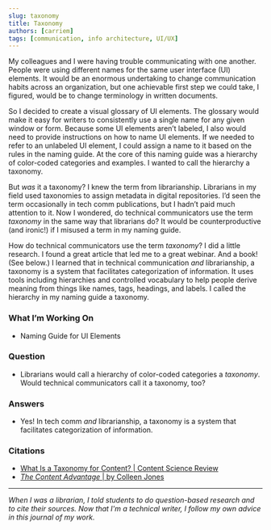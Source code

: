 ```yaml
---
slug: taxonomy
title: Taxonomy
authors: [carriem]
tags: [communication, info architecture, UI/UX]
---
```


My colleagues and I were having trouble communicating with one another. People were using different names for the same user interface (UI) elements. It would be an enormous undertaking to change communication habits across an organization, but one achievable first step we could take, I figured, would be to change terminology in written documents.

So I decided to create a visual glossary of UI elements. The glossary would make it easy for writers to consistently use a single name for any given window or form. Because some UI elements aren’t labeled, I also would need to provide instructions on how to name UI elements. If we needed to refer to an unlabeled UI element, I could assign a name to it based on the rules in the naming guide. At the core of this naming guide was a hierarchy of color-coded categories and examples. I wanted to call the hierarchy a taxonomy.

But *was* it a taxonomy? I knew the term from librarianship. Librarians in my field used taxonomies to assign metadata in digital repositories. I’d seen the term occasionally in tech comm publications, but I hadn’t paid much attention to it. Now I wondered, do technical communicators use the term *taxonomy* in the same way that librarians do? It would be counterproductive (and ironic!) if I misused a term in my naming guide.

How do technical communicators use the term *taxonomy*? I did a little research. I found a great article that led me to a great webinar. And a book! (See below.) I learned that in technical communication *and* librarianship, a taxonomy is a system that facilitates categorization of information. It uses tools including hierarchies and controlled vocabulary to help people derive meaning from things like names, tags, headings, and labels. I called the hierarchy in my naming guide a taxonomy.

### What I’m Working On

* Naming Guide for UI Elements

### Question

* Librarians would call a hierarchy of color-coded categories a *taxonomy*. Would technical communicators call it a taxonomy, too?

### Answers

* Yes! In tech comm *and* librarianship, a taxonomy is a system that facilitates categorization of information.

### Citations

* [What Is a Taxonomy for Content? | Content Science Review](https://review.content-science.com/what-is-a-taxonomy-for-content/#:~:text=A%20system%20for%20organizing%20content,(driving%20attribute%20%2B%20tag%20terminology))
* [*The Content Advantage* | by Colleen Jones](https://content-science.com/publications/content-advantage/)

___

*When I was a librarian, I told students to do question-based research and to cite their sources. Now that I'm a technical writer, I follow my own advice in this journal of my work.*
